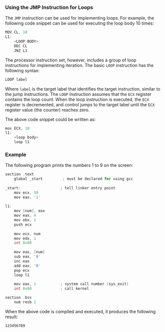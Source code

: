 ### Using the JMP Instruction for Loops

The `JMP` instruction can be used for implementing loops. For example, the following code snippet can be used for executing the loop body 10 times:

```c
MOV CL, 10
L1:
    <LOOP-BODY>
    DEC CL
    JNZ L1
```

The processor instruction set, however, includes a group of loop instructions for implementing iteration. The basic `LOOP` instruction has the following syntax:

```c
LOOP label
```

Where `label` is the target label that identifies the target instruction, similar to the jump instructions. The `LOOP` instruction assumes that the `ECX` register contains the loop count. When the loop instruction is executed, the `ECX` register is decremented, and control jumps to the target label until the `ECX` register value (the counter) reaches zero.

The above code snippet could be written as:

```c
mov ECX, 10
l1:
    <loop body>
    loop l1
```

### Example

The following program prints the numbers 1 to 9 on the screen:

```c
section .text
    global _start         ; must be declared for using gcc
	
_start:                  ; tell linker entry point
    mov ecx, 10
    mov eax, '1'
	
l1:
    mov [num], eax
    mov eax, 4
    mov ebx, 1
    push ecx
	
    mov ecx, num        
    mov edx, 1        
    int 0x80
	
    mov eax, [num]
    sub eax, '0'
    inc eax
    add eax, '0'
    pop ecx
    loop l1
	
    mov eax, 1           ; system call number (sys_exit)
    int 0x80             ; call kernel

section .bss
    num resb 1
```

When the above code is compiled and executed, it produces the following result:

```
123456789
```